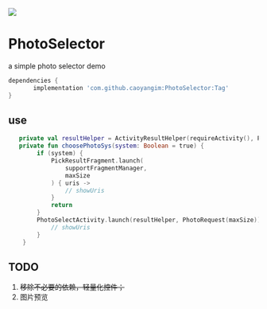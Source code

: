 [![](https://jitpack.io/v/caoyangim/PhotoSelector.svg)](https://jitpack.io/#caoyangim/PhotoSelector)

# PhotoSelector

a simple photo selector demo

``` gradle
dependencies {
       implementation 'com.github.caoyangim:PhotoSelector:Tag'
}
```

## use

``` kotlin
   private val resultHelper = ActivityResultHelper(requireActivity(), PhotoSelectActivity.contract)
   private fun choosePhotoSys(system: Boolean = true) {
        if (system) {
            PickResultFragment.launch(
                supportFragmentManager,
                maxSize
            ) { uris ->
                // showUris
            }
            return
        }
        PhotoSelectActivity.launch(resultHelper, PhotoRequest(maxSize)) { uris ->
            // showUris
        }
    }
```

## TODO

1. ~~移除不必要的依赖，轻量化控件；~~
2. 图片预览
